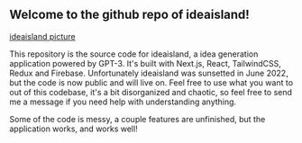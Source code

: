 ## Welcome to the github repo of ideaisland!
[ideaisland picture](/ii.png)

This repository is the source code for ideaisland, a idea generation application powered by GPT-3. It's built with Next.js, React, TailwindCSS, Redux and Firebase. Unfortunately ideaisland was sunsetted in June 2022, but the code is now public and will live on. Feel free to use what you want to out of this codebase, it's a bit disorganized and chaotic, so feel free to send me a message if you need help with understanding anything. 

Some of the code is messy, a couple features are unfinished, but the application works, and works well!